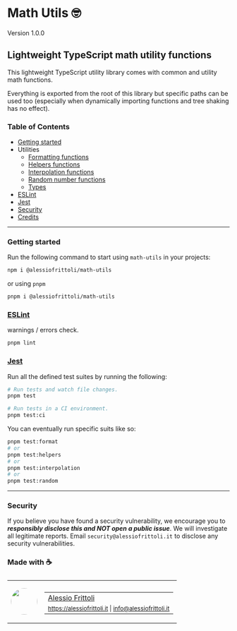 # Math Utils 🤓

Version 1.0.0

## Lightweight TypeScript math utility functions

This lightweight TypeScript utility library comes with common and utility math functions.

Everything is exported from the root of this library but specific paths can be used too (especially when dynamically importing functions and tree shaking has no effect).

### Table of Contents

- [Getting started](#getting-started)
- Utilities
	- [Formatting functions](https://github.com/alessiofrittoli/math-utils/blob/master/docs/format/README.md)
	- [Helpers functions](https://github.com/alessiofrittoli/math-utils/blob/master/docs/helpers/README.md)
	- [Interpolation functions](https://github.com/alessiofrittoli/math-utils/blob/master/docs/interpolation/README.md)
	- [Random number functions](https://github.com/alessiofrittoli/math-utils/blob/master/docs/random/README.md)
	- [Types](https://github.com/alessiofrittoli/math-utils/blob/master/docs/types/README.md)
- [ESLint](#eslint)
- [Jest](#jest)
- [Security](#security)
- [Credits](#made-with-)

---

### Getting started

Run the following command to start using `math-utils` in your projects:

```bash
npm i @alessiofrittoli/math-utils
```

or using `pnpm`

```bash
pnpm i @alessiofrittoli/math-utils
```

### [ESLint](https://www.npmjs.com/package/eslint)

warnings / errors check.

```bash
pnpm lint
```

### [Jest](https://npmjs.com/package/jest)

Run all the defined test suites by running the following:

```bash
# Run tests and watch file changes.
pnpm test

# Run tests in a CI environment.
pnpm test:ci
```

You can eventually run specific suits like so:

```bash
pnpm test:format
# or
pnpm test:helpers
# or
pnpm test:interpolation
# or
pnpm test:random
```

---

### Security

If you believe you have found a security vulnerability, we encourage you to **_responsibly disclose this and NOT open a public issue_**. We will investigate all legitimate reports. Email `security@alessiofrittoli.it` to disclose any security vulnerabilities.

### Made with ☕

<table style='display:flex;gap:20px;'>
	<tbody>
		<tr>
			<td>
				<img src='https://avatars.githubusercontent.com/u/35973186' style='width:60px;border-radius:50%;object-fit:contain;'>
			</td>
			<td>
				<table style='display:flex;gap:2px;flex-direction:column;'>
					<tbody>
						<tr>
							<td>
								<a href='https://github.com/alessiofrittoli' target='_blank' rel='noopener'>Alessio Frittoli</a>
							</td>
						</tr>
						<tr>
							<td>
								<small>
									<a href='https://alessiofrittoli.it' target='_blank' rel='noopener'>https://alessiofrittoli.it</a> |
									<a href='mailto:info@alessiofrittoli.it' target='_blank' rel='noopener'>info@alessiofrittoli.it</a>
								</small>
							</td>
						</tr>
					</tbody>
				</table>
			</td>
		</tr>
	</tbody>
</table>